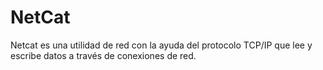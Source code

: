 # NetCat
Netcat es una utilidad de red con la ayuda del protocolo TCP/IP que lee y escribe datos a través de conexiones de red.
